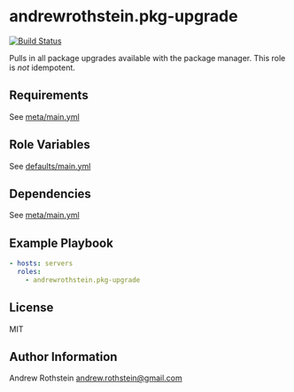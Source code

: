andrewrothstein.pkg-upgrade
=========
[![Build Status](https://travis-ci.org/andrewrothstein/ansible-pkg-upgrade.svg?branch=master)](https://travis-ci.org/andrewrothstein/ansible-pkg-upgrade)

Pulls in all package upgrades available with the package manager. This role is *not* idempotent.

Requirements
------------

See [meta/main.yml](meta/main.yml)

Role Variables
--------------

See [defaults/main.yml](defaults/main.yml)

Dependencies
------------

See [meta/main.yml](meta/main.yml)

Example Playbook
----------------

```yml
- hosts: servers
  roles:
    - andrewrothstein.pkg-upgrade
```

License
-------

MIT

Author Information
------------------

Andrew Rothstein <andrew.rothstein@gmail.com>
